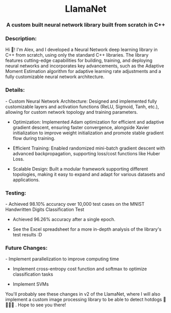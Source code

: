 <h1 align="center">LlamaNet</h1>
<h3 align="center">A custom built neural network library built from scratch in C++</h3>

<h3 align="left">Description:</h3>
Hi 👋! I'm Alex, and I developed a Neural Network deep learning library in C++ from scratch, using only the standard C++ libraries. The library features cutting-edge capabilities for building, training, and deploying neural networks and incorporates key advancements, such as the Adaptive Moment Estimation algorithm for adaptive learning rate adjustments and a fully customizable neural network architecture.

<h3 align="left">Details:</h3>
- Custom Neural Network Architecture: Designed and implemented fully customizable layers and activation functions (ReLU, Sigmoid, Tanh, etc.), allowing for custom network topology and training parameters.

- Optimization: Implemented Adam optimization for efficient and adaptive gradient descent, ensuring faster convergence, alongside Xavier initialization to improve weight initialization and promote stable gradient flow during training.

- Efficient Training: Enabled randomized mini-batch gradient descent with advanced backpropagation, supporting loss/cost functions like Huber Loss.

- Scalable Design: Built a modular framework supporting different topologies, making it easy to expand and adapt for various datasets and applications.

<h3 align="left">Testing:</h3>
- Achieved 98.10% accuracy over 10,000 test cases on the MNIST Handwritten Digits Classification Test

- Achieved 96.26% accuracy after a single epoch.

- See the Excel spreadsheet for a more in-depth analysis of the library's test results :D

<h3 align="left">Future Changes:</h3>
- Implement parallelization to improve computing time

- Implement cross-entropy cost function and softmax to optimize classification tasks

- Implement SVMs


You'll probably see these changes in v2 of the LlamaNet, where I will also implement a custom image processing library to be able to detect hotdogs 🌭🌭🌭🌭 . Hope to see you there!

